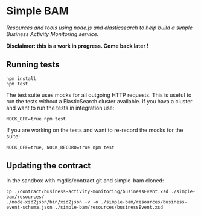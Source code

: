 # Simple BAM

*Resources and tools using node.js and elasticsearch to help build a simple Business Activity Monitoring service.*

**Disclaimer: this is a work in progress. Come back later !**

## Running tests

    npm install
    npm test

The test suite uses mocks for all outgoing HTTP requests.
This is useful to run the tests without a ElasticSearch cluster available.
If you hava a cluster and want to run the tests in integration use:

    NOCK_OFF=true npm test

If you are working on the tests and want to re-record the mocks for the suite:

    NOCK_OFF=true, NOCK_RECORD=true npm test

## Updating the contract

In the sandbox with mgdis/contract.git and simple-bam cloned:

    cp ./contract/business-activity-monitoring/businessEvent.xsd ./simple-bam/resources/
    ./node-xsd2json/bin/xsd2json -v -o ./simple-bam/resources/business-event-schema.json ./simple-bam/resources/businessEvent.xsd
